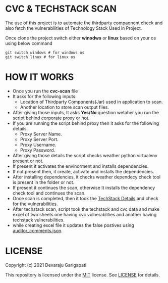 # CVC & TECHSTACK SCAN

The use of this project is to automate the thirdparty compaonent check and also fetch the vulnerabilities of Technology Stack Used in Project.

Once clone the project switch either **winodws** or **linux** based on your os using below command

```
git switch windows # for windows os
git switch linux # for linux os
```

# HOW IT WORKS

- Once you run the **cvc-scan** file 
- It asks for the following inputs:
    - Location of Thirdparty Components(Jar) used in application to scan.
    - Another location to store scan output files.
- After giving those inputs, It asks __Yes/No__ question wetaher you run the script behind corporate proxy or not.
- If you are running the script behind proxy then it asks for the following details.
    - Proxy Server Name.
    - Proxy Server Port.
    - Proxy Username.
    - Proxy Password.
- After giving those details the script checks weather python virtualenv present or not.
- If present it activates the envinorment and installs dependencies.
- If not present then, it create, activate and installs the dependencies.
- After installing dependencies, it checks weather dependecy check tool is present in the folder or not.
- If present it continues the scan, otherwise It installs the dependency check tool and continues the scan.
- Once scan is completed, then it took the [TechStack Details](https://github.com/devarajug/CVC-TechStack/blob/main/Utils/tech_stack_details.json) and check for the vulnerabilities.
- After techstack scan, script took the techstack and cvc data and make excel of two sheets one having cvc vulnerablities and another having techstack vulnerabilities.
- while creating excel file it updates the false postives using [auditor_comments.json](https://github.com/devarajug/CVC-TechStack/blob/main/Utils/auditor_comments.json).


# LICENSE

Copyright (c) 2021 Devaraju Garigapati

This repository is licensed under the [MIT](https://opensource.org/licenses/MIT) license.
See [LICENSE](https://opensource.org/licenses/MIT) for details.